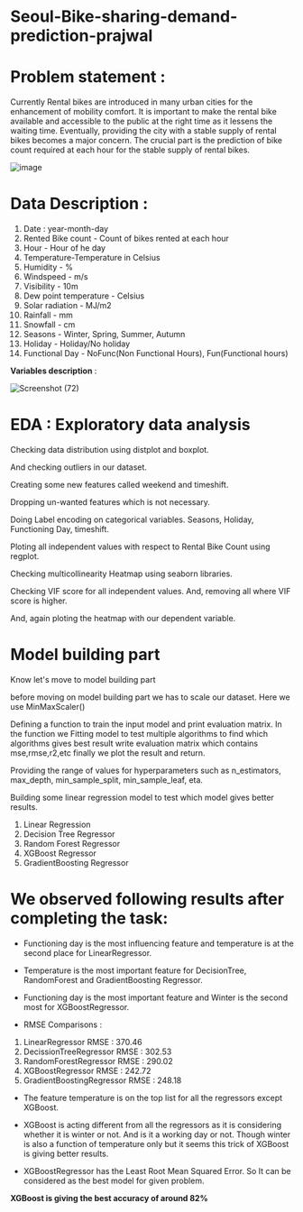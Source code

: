 # Seoul-Bike-sharing-demand-prediction-prajwal

# Problem statement :
Currently Rental bikes are introduced in many urban cities for the enhancement of mobility comfort. It is important to make the rental bike available and accessible to the public at the right time as it lessens the waiting time. Eventually, providing the city with a stable supply of rental bikes becomes a major concern. The crucial part is the prediction of bike count required at each hour for the stable supply of rental bikes.

![image](https://user-images.githubusercontent.com/67784512/211485825-280d1b5d-5835-4d8c-95eb-e2cf6ede9f88.png)


# Data Description :
1. Date : year-month-day
2. Rented Bike count - Count of bikes rented at each hour
3. Hour - Hour of he day
4. Temperature-Temperature in Celsius
5. Humidity - %
6. Windspeed - m/s
7. Visibility - 10m
8. Dew point temperature - Celsius
9. Solar radiation - MJ/m2
10. Rainfall - mm
11. Snowfall - cm
12. Seasons - Winter, Spring, Summer, Autumn
13. Holiday - Holiday/No holiday
14. Functional Day - NoFunc(Non Functional Hours), Fun(Functional hours)

**Variables description** :

![Screenshot (72)](https://user-images.githubusercontent.com/67784512/211484621-09b0baee-c979-427b-9cdb-1df8685014c2.png)

# EDA : Exploratory data analysis
 
 Checking data distribution using distplot and boxplot.
 
 And checking outliers in our dataset.
 
 Creating some new features called weekend and timeshift.
 
 Dropping un-wanted features which is not necessary.
 
 Doing Label encoding on categorical variables.
    Seasons, Holiday, Functioning Day, timeshift.
    
Ploting all independent values with respect to Rental Bike Count using regplot.

Checking multicollinearity Heatmap using seaborn libraries.

Checking VIF score for all independent values. And, removing all where VIF score is higher.

And, again ploting the heatmap with our dependent variable.



# Model building part
Know let's move to model building part

before moving on model building part we has to scale our dataset. Here we use MinMaxScaler()

Defining a function to train the input model and print evaluation matrix.
  In the function we Fitting model to test multiple algorithms to find which algorithms gives best result
  write evaluation matrix which contains mse,rmse,r2,etc
  finally we plot the result and return.

Providing the range of values for hyperparameters such as n_estimators, max_depth, min_sample_split, min_sample_leaf, eta.

Building some linear regression model to test which model gives better results.

1. Linear Regression
2. Decision Tree Regressor
3. Random Forest Regressor
4. XGBoost Regressor
5. GradientBoosting Regressor


# We observed following results after completing the task:

* Functioning day is the most influencing feature and temperature is at the second place for LinearRegressor.

* Temperature is the most important feature for DecisionTree, RandomForest and GradientBoosting Regressor.

* Functioning day is the most important feature and Winter is the second most for XGBoostRegressor.

* RMSE Comparisons :

1. LinearRegressor RMSE : 370.46
2. DecissionTreeRegressor RMSE : 302.53
3. RandomForestRegressor RMSE : 290.02
4. XGBoostRegressor RMSE : 242.72
5. GradientBoostingRegressor RMSE : 248.18

* The feature temperature is on the top list for all the regressors except XGBoost.

* XGBoost is acting different from all the regressors as it is considering whether it is winter or not. And is it a working day or not. Though winter is also a function of temperature only but it seems this trick of XGBoost is giving better results.

* XGBoostRegressor has the Least Root Mean Squared Error. So It can be considered as the best model for given problem.


**XGBoost is giving the best accuracy of around 82%**










 
